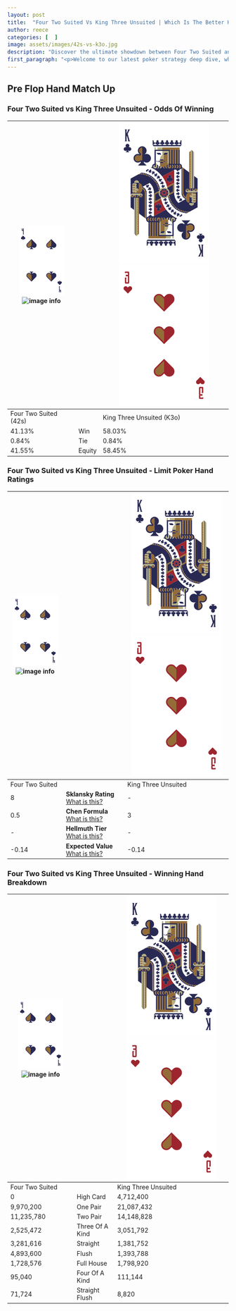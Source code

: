 ```yaml
---
layout: post
title:  "Four Two Suited Vs King Three Unsuited | Which Is The Better Hand In Poker? A Complete Guide"
author: reece
categories: [  ]
image: assets/images/42s-vs-k3o.jpg
description: "Discover the ultimate showdown between Four Two Suited and King Three Unsuited in poker! Uncover the odds, strategies, and scenarios where one hand triumphs over the other. Get ready to up your poker game with this thrilling analysis."
first_paragraph: "<p>Welcome to our latest poker strategy deep dive, where we're pitting two distinct hands against each other in a high-stakes showdown: Four Two Suited vs King Three Unsuited.</p><p>In the dynamic world of poker, every decision counts, and knowing which hand holds the upper hand is key to your success at the table.</p><p>In this article, we'll dissect these two hands, explore the scenarios where one dominates the other, and equip you with the knowledge to make strategic choices that can tip the odds in your favor.</p><p>Get ready to unravel the intriguing dynamics of these poker hands and elevate your game to new heights.</p>"
---
```




[comment]: # (sp0)

## Pre Flop Hand Match Up

<div class="table hand-ratings" markdown="1"> 



### Four Two Suited vs King Three Unsuited - Odds Of Winning


    
| ![image info](assets/images/hand1/4.png) ![image info](assets/images/hand1/2s.png) |  | ![image info](assets/images/hand2/K.png) ![image info](assets/images/hand2/3o.png) |
| -------- | -------- | -------- |
| Four Two Suited (42s) |  | King Three Unsuited (K3o) |
| 41.13% | Win | 58.03% |
| 0.84% | Tie | 0.84% |
| 41.55% | Equity | 58.45% |




[comment]: # (sp1)



### Four Two Suited vs King Three Unsuited - Limit Poker Hand Ratings


    
| ![image info](assets/images/hand1/4.png) ![image info](assets/images/hand1/2s.png) |  | ![image info](assets/images/hand2/K.png) ![image info](assets/images/hand2/3o.png) |
| -------- | -------- | -------- |
| Four Two Suited |  | King Three Unsuited |
| 8 | **Sklansky Rating** [What is this?](/sklansky-rating-explained) | - |
| 0.5 | **Chen Formula** [What is this?](/chen-formula-explained) | 3 |
| - | **Hellmuth Tier** [What is this?](/Hellmuth-tier-explained) | - |
| -0.14 | **Expected Value** [What is this?](/expected-value-explained) | -0.14 |




[comment]: # (sp2)



### Four Two Suited vs King Three Unsuited - Winning Hand Breakdown


    
| ![image info](assets/images/hand1/4.png) ![image info](assets/images/hand1/2s.png) |  | ![image info](assets/images/hand2/K.png) ![image info](assets/images/hand2/3o.png) |
| -------- | -------- | -------- |
| Four Two Suited |  | King Three Unsuited |
| 0 | High Card | 4,712,400 |
| 9,970,200 | One Pair | 21,087,432 |
| 11,235,780 | Two Pair | 14,148,828 |
| 2,525,472 | Three Of A Kind | 3,051,792 |
| 3,281,616 | Straight | 1,381,752 |
| 4,893,600 | Flush | 1,393,788 |
| 1,728,576 | Full House | 1,798,920 |
| 95,040 | Four Of A Kind | 111,144 |
| 71,724 | Straight Flush | 8,820 |




[comment]: # (sp3)



</div>

[comment]: # (sp4)



[comment]: # (sp5)

